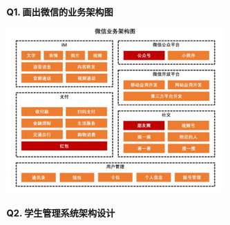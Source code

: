 ## Q1. 画出微信的业务架构图

![](https://github.com/yifeisg/thinking-in-architecture/blob/main/week01/wechat_business_architecture.jpg)

## Q2. 学生管理系统架构设计

